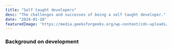 ```yaml
---
title: "Self taught developers"
desc: "The challenges and successes of being a self taught developer."
date: "2024-01-10"
featuredImage: 'https://media.geeksforgeeks.org/wp-content/cdn-uploads/20200619211856/7-Best-Learning-Methods-for-Self-Taught-Developers.png'
---
```


### Background on development
